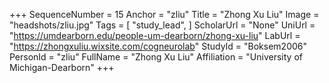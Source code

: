 +++
SequenceNumber = 15
Anchor = "zliu"
Title = "Zhong Xu Liu"
Image = "headshots/zliu.jpg"
Tags = [ "study_lead", ]
ScholarUrl = "None"
UniUrl = "https://umdearborn.edu/people-um-dearborn/zhong-xu-liu"
LabUrl = "https://zhongxuliu.wixsite.com/cogneurolab"
StudyId = "Boksem2006"
PersonId = "zliu"
FullName = "Zhong Xu Liu"
Affiliation = "University of Michigan-Dearborn"
+++